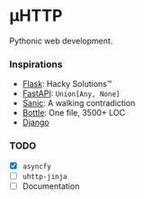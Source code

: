 # µHTTP 

Pythonic web development.


### Inspirations

- [Flask](https://github.com/pallets/flask/): Hacky Solutions™
- [FastAPI](https://github.com/tiangolo/fastapi): `Union[Any, None]`
- [Sanic](https://github.com/sanic-org/sanic): A walking contradiction
- [Bottle](https://github.com/bottlepy/bottle): One file, 3500+ LOC
- [Django](https://github.com/django/django)

### TODO

- [x] `asyncfy`
- [ ] `uhttp-jinja`
- [ ] Documentation
